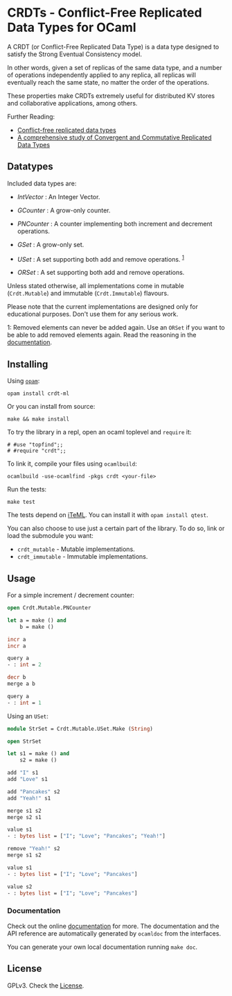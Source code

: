 # CRDTs - Conflict-Free Replicated Data Types for OCaml

A CRDT (or Conflict-Free Replicated Data Type) is a data type designed to
satisfy the Strong Eventual Consistency model.

In other words, given a set of replicas of the same data type, and a number of
operations independently applied to any replica, all replicas will eventually
reach the same state, no matter the order of the operations.

These properties make CRDTs extremely useful for distributed KV stores and
collaborative applications, among others.

Further Reading:

- [Conflict-free replicated data types](http://dl.acm.org/citation.cfm?id=2050642)
- [A comprehensive study of Convergent and Commutative Replicated Data Types](https://hal.inria.fr/inria-00555588)

## Datatypes

Included data types are:

- _IntVector_ : An Integer Vector.

- _GCounter_ : A grow-only counter.

- _PNCounter_ : A counter implementing both increment and decrement operations.

- _GSet_ : A grow-only set.

- _USet_ : A set supporting both add and remove operations. <sup>[1](#usetnote)</sup>

- _ORSet_ : A set supporting both add and remove operations.

Unless stated otherwise, all implementations come in mutable (`Crdt.Mutable`)
and immutable (`Crdt.Immutable`) flavours.

Please note that the current implementations are designed only for educational
purposes. Don't use them for any serious work.

<a name="usetnote">1</a>: Removed elements can never be added again.
Use an `ORSet` if you want to be able to add removed elements again. Read the
reasoning in the [documentation](http://ergl.github.io/crdt-ml/M_USet.html).

## Installing

Using [`opam`](https://opam.ocaml.org):

```
opam install crdt-ml
```

Or you can install from source:

```
make && make install
```

To try the library in a repl, open an ocaml toplevel and `require` it:

```
# #use "topfind";;
# #require "crdt";;
```

To link it, compile your files using `ocamlbuild`:

```
ocamlbuild -use-ocamlfind -pkgs crdt <your-file>
```

Run the tests:

```
make test
```

The tests depend on [iTeML](https://github.com/vincent-hugot/iTeML). You can install it with `opam install qtest`.

You can also choose to use just a certain part of the library. To do so, link or load the
submodule you want:

- `crdt_mutable` - Mutable implementations.
- `crdt_immutable` - Immutable implementations.

## Usage

For a simple increment / decrement counter:

```ocaml
open Crdt.Mutable.PNCounter

let a = make () and
    b = make ()

incr a
incr a

query a
- : int = 2

decr b
merge a b

query a
- : int = 1
```

Using an `USet`:

```ocaml
module StrSet = Crdt.Mutable.USet.Make (String)

open StrSet

let s1 = make () and
    s2 = make ()

add "I" s1
add "Love" s1

add "Pancakes" s2
add "Yeah!" s1

merge s1 s2
merge s2 s1

value s1
- : bytes list = ["I"; "Love"; "Pancakes"; "Yeah!"]

remove "Yeah!" s2
merge s1 s2

value s1
- : bytes list = ["I"; "Love"; "Pancakes"]

value s2
- : bytes list = ["I"; "Love"; "Pancakes"]
```

### Documentation

Check out the online [documentation](http://ergl.github.io/crdt-ml) for more.
The documentation and the API reference are automatically generated by `ocamldoc`
from the interfaces.

You can generate your own local documentation running `make doc`.

## License

GPLv3. Check the [License](./LICENSE).
